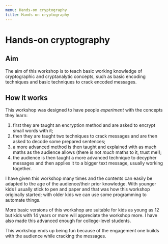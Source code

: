 ```yaml
---
menu: Hands-on cryptography
title: Hands-on cryptography
---
```


# Hands-on cryptography

## Aim

The aim of this workshop is to teach basic working knowledge of cryptographic and cryptanalytic concepts, such as basic encoding techniques and basic techniques to crack encoded messages.

## How it works

This workshop was designed to have people _experiment_ with the concepts they learn:

 1. first they are taught an encryption method and are asked to encrypt small words with it;
 2. then they are taught two techniques to crack messages and are then asked to decode some prepared sentences;
 3. a more advanced method is then taught and explained with as much maths as the audience allows (there is not _much_ maths to it, trust me!);
 4. the audience is then taught a more advanced technique to decypher messages and then applies it to a bigger text message, usually working together.

I have given this workshop many times and the contents can easily be adapted to the age of the audience/their prior knowledge. With younger kids I usually stick to pen and paper and that was how this workshop originally started; with older kids we can use some programming to automate things.

More basic versions of this workshop are suitable for kids as young as $12$ but kids with $14$ years or more will appreciate the workshop more. I have also made this advanced enough for college-level students.

This workshop ends up being fun because of the engagement one builds with the audience while cracking the messages.
